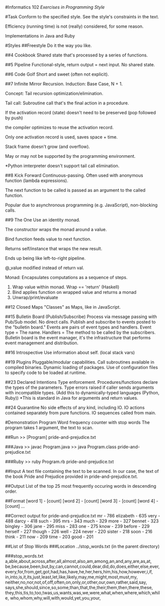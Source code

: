 #Informatics 102
*Exercises in Programming Style*

#Task
Conform to the specified style. See the style's constraints in the text.

Efficiency (running time) is not (really) considered, for some reason.

Implementations in Java and Ruby

#Styles
##Freestyle
Do it the way you like.

##4 Cookbook
Shared state that's processed by a series of functions.
	
##5 Pipeline
Functional-style, return output = next input. No shared state.

##6 Code Golf
Short and sweet (often not explicit).
	
##7 Infinite Mirror
Recursion. Induction: Base Case, N + 1.

Concept: Tail recursion optimization/elimination.

Tail call: Subroutine call that's the final action in a procedure.

If the activation record (state) doesn't need to be preserved (pop followed by push)

the compiler optimizes to reuse the activation record.

Only one activation record is used, saves space + time.

Stack frame doesn't grow (and overflow).

May or may not be supported by the programming environment.

*Python imterpreter doesn't support tail call elimination.
	
##8 Kick Forward
Continuous-passing. Often used with anonymous function (lambda expressions).

The next function to be called is passed as an argument to the called function.

Popular due to asynchronous programming (e.g. JavaScript), non-blocking calls.

##9 The One
Use an identity monad.

The constructor wraps the monad around a value.

Bind function feeds value to next function.

Returns self/instance that wraps the new result.

Ends up being like left-to-right pipeline.

@_value modified instead of return val.
	
Monad: Encapsulates computations as a sequence of steps.

1. Wrap value within monad. Wrap == 'return' (Haskell)
2. Bind applies function on wrapped value and returns a monad
3. Unwrap/print/evaluate
	
##12 Closed Maps
"Classes" as Maps, like in JavaScript.

##15 Bulletin Board (Publish/Subscribe)
Process via message passing with Pub/Sub model. No direct calls.
Publish and subscribe to events posted to the "bulletin board."
Events are pairs of event types and handlers.
Event type 	= The name.
Handlers 	= The method to be called by the subscribers.
Bulletin board is the event manager, it's the infrastructure that
performs event management and distribution.

##16 Introspective
Use information about self.
(local stack vars)
	
##19 Plugins
Pluggable/modular capabilities.
Call subroutines available in compiled binaries.
Dynamic loading of packages.
Use of configuration files to specify code to be
loaded at runtime.

##23 Declared Intentions
Type enforcement.
Procedures/functions declare the types of the parameters.
Type errors raised if caller sends arguments with incompatible types.
(Add this to dynamically-typed languages (Python, Ruby))
*This is standard in Java for arguments and return values.
	
##24 Quarantine
No side effects of any kind, including IO.
IO actions contained separately from pure functions.
IO sequences called from main.

#Demonstration Program
Word frequency counter with stop words
The program takes 1 argument, the text to scan.

##Run
	>> [Program] pride-and-prejudice.txt

###Java
	>> javac Program.java
	>> java  Program.class pride-and-prejudice.txt

###Ruby
	>> ruby Program.rb pride-and-prejudice.txt


##Input
A text file containing the text to be scanned.
In our case, the text of the book Pride and Prejudice
provided in pride-and-prejudice.txt.

##Output
List of the top 25 most frequently occuring words in descending order.

##Format
	[word 1] - [count]
	[word 2] - [count]
	[word 3] - [count]
	[word 4] - [count]
	...

##Correct output for pride-and-prejudice.txt
	mr - 786
	elizabeth - 635
	very - 488
	darcy - 418
	such - 395
	mrs - 343
	much - 329
	more - 327
	bennet - 323
	bingley - 306
	jane - 295
	miss - 283
	one - 275
	know - 239
	before - 229
	herself - 227
	though - 226
	well - 224
	never - 220
	sister - 218
	soon - 216
	think - 211
	now - 209
	time - 203
	good - 201

##List of Stop Words
###Location
	../stop_words.txt  (in the parent directory)
	
###stop_words.txt
	a,able,about,across,after,all,almost,also,am,among,an,and,any,are,as,at,
	be,because,been,but,by,can,cannot,could,dear,did,do,does,either,else,ever,
	every,for,from,get,got,had,has,have,he,her,hers,him,his,how,however,i,if,
	in,into,is,it,its,just,least,let,like,likely,may,me,might,most,must,my,
	neither,no,nor,not,of,off,often,on,only,or,other,our,own,rather,said,say,
	says,she,should,since,so,some,than,that,the,their,them,then,there,these,
	they,this,tis,to,too,twas,us,wants,was,we,were,what,when,where,which,while,
	who,whom,why,will,with,would,yet,you,your,



